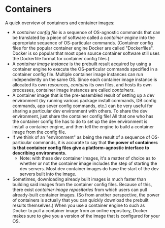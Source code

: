 # Containers

A quick overview of containers and container images:

- A *container config file* is a sequence of OS-agnostic commands that can be translated by a piece of software called a *container engine* into the appropriate sequence of OS-particular commands. (Container config files for the popular container engine Docker are called "Dockerfiles". Docker is so popular that most open source container software still uses the Dockerfile format for container config files.)
- A *container image instance* is the prebuilt result acquired by using a container engine to execute the OS-particular commands specified in a container config file. Multiple container image instances can run independently on the same OS. Since each container image instance is allocated its own resources, *contains* its own files, and hosts its own processes, container image instances are called *containers*.  
- A container image that is the pre-assembled result of setting up a dev environment (by running various package install commands, DB config commands, app sever config commands, etc.) can be very useful for sharing a particular dev environment with others. To share the dev environment, just share the container config file! All that one who has the container config file has to do to set up the dev environment is install a container engine, and then tell the engine to build a container image from the config file.
- If we think of an "environment" as being the result of a sequence of OS-particular commands, it is accurate to say that **the power of containers is that container config files give a platform-agnostic interface to describing environments.** 
  - Note: with these dev container images, it's a matter of choice as to whether or not the container image includes the step of starting the dev servers. Most dev container images do have the start of the dev servers built into the image.
- Sometimes, downloading already built images is much faster than building said images from the container config files. Because of this, there exist *container image repositories* from which users can pull already-built container images. (So from another perspective, the power of containers is actually that you can quickly download the prebuilt results themselves.) When you use a container engine to such as Docker to pull a container image from an online repository, Docker makes sure to give you a version of the image that is configured for your OS.

